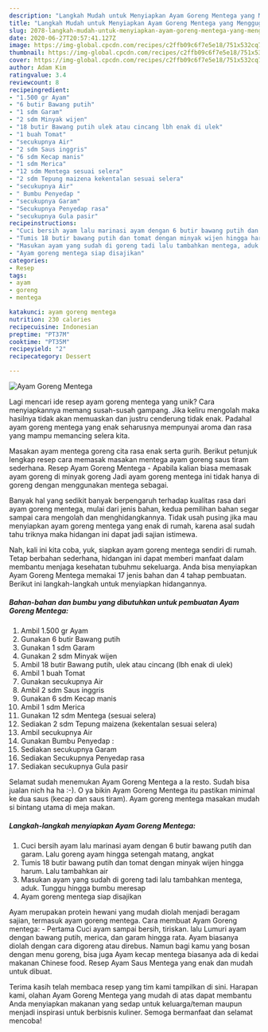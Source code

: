 ```yaml
---
description: "Langkah Mudah untuk Menyiapkan Ayam Goreng Mentega yang Menggugah Selera"
title: "Langkah Mudah untuk Menyiapkan Ayam Goreng Mentega yang Menggugah Selera"
slug: 2078-langkah-mudah-untuk-menyiapkan-ayam-goreng-mentega-yang-menggugah-selera
date: 2020-06-27T20:57:41.127Z
image: https://img-global.cpcdn.com/recipes/c2ffb09c6f7e5e18/751x532cq70/ayam-goreng-mentega-foto-resep-utama.jpg
thumbnail: https://img-global.cpcdn.com/recipes/c2ffb09c6f7e5e18/751x532cq70/ayam-goreng-mentega-foto-resep-utama.jpg
cover: https://img-global.cpcdn.com/recipes/c2ffb09c6f7e5e18/751x532cq70/ayam-goreng-mentega-foto-resep-utama.jpg
author: Adam Kim
ratingvalue: 3.4
reviewcount: 8
recipeingredient:
- "1.500 gr Ayam"
- "6 butir Bawang putih"
- "1 sdm Garam"
- "2 sdm Minyak wijen"
- "18 butir Bawang putih ulek atau cincang lbh enak di ulek"
- "1 buah Tomat"
- "secukupnya Air"
- "2 sdm Saus inggris"
- "6 sdm Kecap manis"
- "1 sdm Merica"
- "12 sdm Mentega sesuai selera"
- "2 sdm Tepung maizena kekentalan sesuai selera"
- "secukupnya Air"
- " Bumbu Penyedap "
- "secukupnya Garam"
- "Secukupnya Penyedap rasa"
- "secukupnya Gula pasir"
recipeinstructions:
- "Cuci bersih ayam lalu marinasi ayam dengan 6 butir bawang putih dan garam. Lalu goreng ayam hingga setengah matang, angkat"
- "Tumis 18 butir bawang putih dan tomat dengan minyak wijen hingga harum. Lalu tambahkan air"
- "Masukan ayam yang sudah di goreng tadi lalu tambahkan mentega, aduk. Tunggu hingga bumbu meresap"
- "Ayam goreng mentega siap disajikan"
categories:
- Resep
tags:
- ayam
- goreng
- mentega

katakunci: ayam goreng mentega 
nutrition: 230 calories
recipecuisine: Indonesian
preptime: "PT37M"
cooktime: "PT35M"
recipeyield: "2"
recipecategory: Dessert

---
```



![Ayam Goreng Mentega](https://img-global.cpcdn.com/recipes/c2ffb09c6f7e5e18/751x532cq70/ayam-goreng-mentega-foto-resep-utama.jpg)

Lagi mencari ide resep ayam goreng mentega yang unik? Cara menyiapkannya memang susah-susah gampang. Jika keliru mengolah maka hasilnya tidak akan memuaskan dan justru cenderung tidak enak. Padahal ayam goreng mentega yang enak seharusnya mempunyai aroma dan rasa yang mampu memancing selera kita.

Masakan ayam mentega goreng cita rasa enak serta gurih. Berikut petunjuk lengkap resep cara memasak masakan mentega ayam goreng saus tiram sederhana. Resep Ayam Goreng Mentega - Apabila kalian biasa memasak ayam goreng di minyak goreng Jadi ayam goreng mentega ini tidak hanya di goreng dengan menggunakan mentega sebagai.

Banyak hal yang sedikit banyak berpengaruh terhadap kualitas rasa dari ayam goreng mentega, mulai dari jenis bahan, kedua pemilihan bahan segar sampai cara mengolah dan menghidangkannya. Tidak usah pusing jika mau menyiapkan ayam goreng mentega yang enak di rumah, karena asal sudah tahu triknya maka hidangan ini dapat jadi sajian istimewa.


Nah, kali ini kita coba, yuk, siapkan ayam goreng mentega sendiri di rumah. Tetap berbahan sederhana, hidangan ini dapat memberi manfaat dalam membantu menjaga kesehatan tubuhmu sekeluarga. Anda bisa menyiapkan Ayam Goreng Mentega memakai 17 jenis bahan dan 4 tahap pembuatan. Berikut ini langkah-langkah untuk menyiapkan hidangannya.

<!--inarticleads1-->

##### Bahan-bahan dan bumbu yang dibutuhkan untuk pembuatan Ayam Goreng Mentega:

1. Ambil 1.500 gr Ayam
1. Gunakan 6 butir Bawang putih
1. Gunakan 1 sdm Garam
1. Gunakan 2 sdm Minyak wijen
1. Ambil 18 butir Bawang putih, ulek atau cincang (lbh enak di ulek)
1. Ambil 1 buah Tomat
1. Gunakan secukupnya Air
1. Ambil 2 sdm Saus inggris
1. Gunakan 6 sdm Kecap manis
1. Ambil 1 sdm Merica
1. Gunakan 12 sdm Mentega (sesuai selera)
1. Sediakan 2 sdm Tepung maizena (kekentalan sesuai selera)
1. Ambil secukupnya Air
1. Gunakan  Bumbu Penyedap :
1. Sediakan secukupnya Garam
1. Sediakan Secukupnya Penyedap rasa
1. Sediakan secukupnya Gula pasir


Selamat sudah menemukan Ayam Goreng Mentega a la resto. Sudah bisa jualan nich ha ha :-). O ya bikin Ayam Goreng Mentega itu pastikan minimal ke dua saus (kecap dan saus tiram). Ayam goreng mentega masakan mudah si bintang utama di meja makan. 

<!--inarticleads2-->

##### Langkah-langkah menyiapkan Ayam Goreng Mentega:

1. Cuci bersih ayam lalu marinasi ayam dengan 6 butir bawang putih dan garam. Lalu goreng ayam hingga setengah matang, angkat
1. Tumis 18 butir bawang putih dan tomat dengan minyak wijen hingga harum. Lalu tambahkan air
1. Masukan ayam yang sudah di goreng tadi lalu tambahkan mentega, aduk. Tunggu hingga bumbu meresap
1. Ayam goreng mentega siap disajikan


Ayam merupakan protein hewani yang mudah diolah menjadi beragam sajian, termasuk ayam goreng mentega. Cara membuat Ayam Goreng mentega: - Pertama Cuci ayam sampai bersih, tiriskan. lalu Lumuri ayam dengan bawang putih, merica, dan garam hingga rata. Ayam biasanya diolah dengan cara digoreng atau direbus. Namun bagi kamu yang bosan dengan menu goreng, bisa juga Ayam kecap mentega biasanya ada di kedai makanan Chinese food. Resep Ayam Saus Mentega yang enak dan mudah untuk dibuat. 

Terima kasih telah membaca resep yang tim kami tampilkan di sini. Harapan kami, olahan Ayam Goreng Mentega yang mudah di atas dapat membantu Anda menyiapkan makanan yang sedap untuk keluarga/teman maupun menjadi inspirasi untuk berbisnis kuliner. Semoga bermanfaat dan selamat mencoba!
